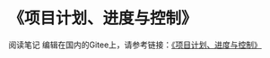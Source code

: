 # 《项目计划、进度与控制》

阅读笔记 编辑在国内的Gitee上，请参考链接：[《项目计划、进度与控制》](https://gitee.com/wfhu/reading-notes/tree/master/%E9%A1%B9%E7%9B%AE%E8%AE%A1%E5%88%92%E3%80%81%E8%BF%9B%E5%BA%A6%E4%B8%8E%E6%8E%A7%E5%88%B6)
